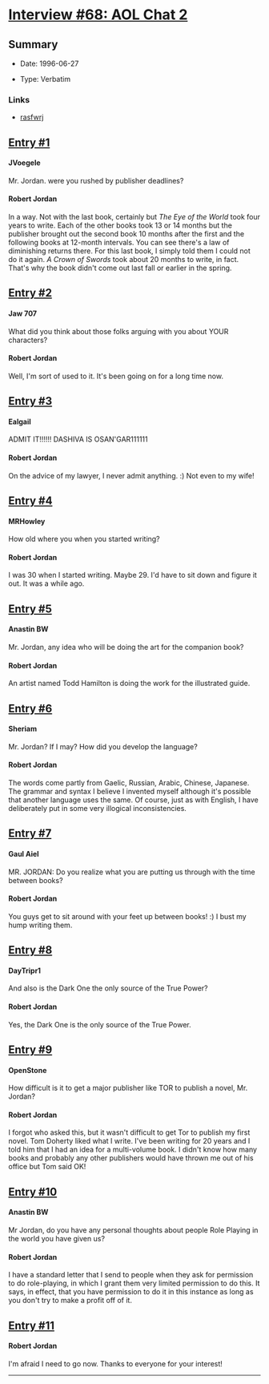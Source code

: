 # [Interview #68: AOL Chat 2](https://www.theoryland.com/intvmain.php?i=68)

## Summary

- Date: 1996-06-27

- Type: Verbatim

### Links

- [rasfwrj](http://groups.google.com/group/rec.arts.sf.written.robert-jordan/msg/ce8c59266ae2cc66)


## [Entry #1](./t-68/1)

#### JVoegele

Mr. Jordan. were you rushed by publisher deadlines?

#### Robert Jordan

In a way. Not with the last book, certainly but
*The Eye of the World*
took four years to write. Each of the other books took 13 or 14 months but the publisher brought out the second book 10 months after the first and the following books at 12-month intervals. You can see there's a law of diminishing returns there. For this last book, I simply told them I could not do it again.
*A Crown of Swords*
took about 20 months to write, in fact. That's why the book didn't come out last fall or earlier in the spring.

## [Entry #2](./t-68/2)

#### Jaw 707

What did you think about those folks arguing with you about YOUR characters?

#### Robert Jordan

Well, I'm sort of used to it. It's been going on for a long time now.

## [Entry #3](./t-68/3)

#### Ealgail

ADMIT IT!!!!!! DASHIVA IS OSAN'GAR111111

#### Robert Jordan

On the advice of my lawyer, I never admit anything. :) Not even to my wife!

## [Entry #4](./t-68/4)

#### MRHowley

How old where you when you started writing?

#### Robert Jordan

I was 30 when I started writing. Maybe 29. I'd have to sit down and figure it out. It was a while ago.

## [Entry #5](./t-68/5)

#### Anastin BW

Mr. Jordan, any idea who will be doing the art for the companion book?

#### Robert Jordan

An artist named Todd Hamilton is doing the work for the illustrated guide.

## [Entry #6](./t-68/6)

#### Sheriam

Mr. Jordan? If I may? How did you develop the language?

#### Robert Jordan

The words come partly from Gaelic, Russian, Arabic, Chinese, Japanese. The grammar and syntax I believe I invented myself although it's possible that another language uses the same. Of course, just as with English, I have deliberately put in some very illogical inconsistencies.

## [Entry #7](./t-68/7)

#### Gaul Aiel

MR. JORDAN: Do you realize what you are putting us through with the time between books?

#### Robert Jordan

You guys get to sit around with your feet up between books! :) I bust my hump writing them.

## [Entry #8](./t-68/8)

#### DayTripr1

And also is the Dark One the only source of the True Power?

#### Robert Jordan

Yes, the Dark One is the only source of the True Power.

## [Entry #9](./t-68/9)

#### OpenStone

How difficult is it to get a major publisher like TOR to publish a novel, Mr. Jordan?

#### Robert Jordan

I forgot who asked this, but it wasn't difficult to get Tor to publish my first novel. Tom Doherty liked what I write. I've been writing for 20 years and I told him that I had an idea for a multi-volume book. I didn't know how many books and probably any other publishers would have thrown me out of his office but Tom said OK!

## [Entry #10](./t-68/10)

#### Anastin BW

Mr Jordan, do you have any personal thoughts about people Role Playing in the world you have given us?

#### Robert Jordan

I have a standard letter that I send to people when they ask for permission to do role-playing, in which I grant them very limited permission to do this. It says, in effect, that you have permission to do it in this instance as long as you don't try to make a profit off of it.

## [Entry #11](./t-68/11)

#### Robert Jordan

I'm afraid I need to go now. Thanks to everyone for your interest!


---

